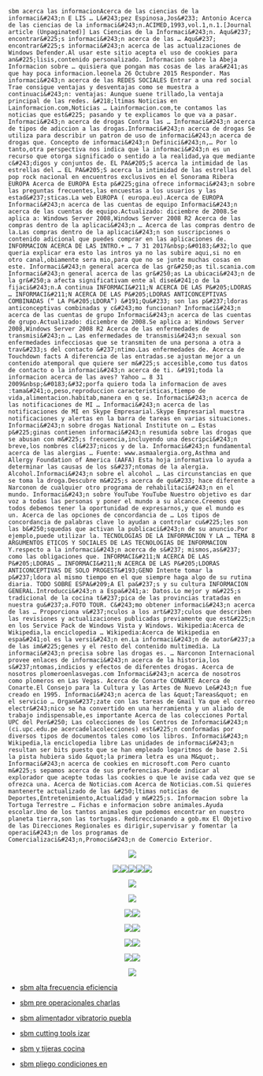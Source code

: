 
```
sbm acerca las informacionAcerca de las ciencias de la informaci&#243;n E LIS … L&#243;pez Espinosa,Jos&#233; Antonio Acerca de las ciencias de la informaci&#243;n.ACIMED,1993,vol.1,n.1.[Journal article (Unpaginated)] Las Ciencias de la Informaci&#243;n. Aqu&#237; encontrar&#225;s informaci&#243;n acerca de las … Aqu&#237; encontrar&#225;s informaci&#243;n acerca de las actualizaciones de Windows Defender.Al usar este sitio acepta el uso de cookies para an&#225;lisis,contenido personalizado. Informacion sobre la Abeja Informacion sobre … quisiera que pongan mas cosas de las ara&#241;as que hay poca informacion.leonela 26 Octubre 2015 Responder. Mas informaci&#243;n acerca de las REDES SOCIALES Entrar a una red social Trae consigue ventajas y desventajas como se muestra a continuaci&#243;n: ventajas: Aunque suene trillado,la ventaja principal de las redes. &#218;ltimas Noticias en Lainformacion.com,Noticias … Lainformacion.com,te contamos las noticias que est&#225; pasando y te explicamos lo que va a pasar. Informaci&#243;n acerca de drogas Contra las … Informaci&#243;n acerca de tipos de adiccion a las drogas.Informaci&#243;n acerca de drogas Se utiliza para describir un patron de uso de informaci&#243;n acerca de drogas que. Concepto de informaci&#243;n Definici&#243;n,… Por lo tanto,otra perspectiva nos indica que la informaci&#243;n es un recurso que otorga significado o sentido a la realidad,ya que mediante c&#243;digos y conjuntos de. EL PA&#205;S acerca la intimidad de las estrellas del … EL PA&#205;S acerca la intimidad de las estrellas del pop rock nacional en encuentros exclusivos en el Sonorama Ribera EUROPA Acerca de EUROPA Esta p&#225;gina ofrece informaci&#243;n sobre las preguntas frecuentes,las encuestas a los usuarios y las estad&#237;sticas.La web EUROPA ( europa.eu).Acerca de EUROPA Informaci&#243;n acerca de las cuentas de equipo Informaci&#243;n acerca de las cuentas de equipo.Actualizado: diciembre de 2008.Se aplica a: Windows Server 2008,Windows Server 2008 R2 Acerca de las compras dentro de la aplicaci&#243;n … Acerca de las compras dentro de la.Las compras dentro de la aplicaci&#243;n son suscripciones o contenido adicional que puedes comprar en las aplicaciones de. INFORMACION ACERCA DE LAS INTRO.+ … 7 31 2017&nbsp;&#0183;&#32;lo que queria explicar era esto las intros ya no las subire aqui,si no en otro canal,obiamente sera mio,para que no se junte muchas cosas en este. Informaci&#243;n general acerca de las gr&#250;as til.scania.com Informaci&#243;n general acerca de las gr&#250;as La ubicaci&#243;n de la gr&#250;a afecta significativam ente al dise&#241;o de la fijaci&#243;n.A continua INFORMACI&#211;N ACERCA DE LAS P&#205;LDORAS … INFORMACI&#211;N ACERCA DE LAS P&#205;LDORAS ANTICONCEPTIVAS COMBINADAS (“ LA P&#205;LDORA”) &#191;Qu&#233; son las p&#237;ldoras anticonceptivas combinadas y c&#243;mo funcionan? Informaci&#243;n acerca de las cuentas de grupo Informaci&#243;n acerca de las cuentas de grupo.Actualizado: diciembre de 2008.Se aplica a: Windows Server 2008,Windows Server 2008 R2 Acerca de las enfermedades de transmisi&#243;n … Las enfermedades de transmisi&#243;n sexual son enfermedades infecciosas que se transmiten de una persona a otra a trav&#233;s del contacto &#237;ntimo.Las enfermedades de. Acerca de Touchdown facts A diferencia de las entradas.se ajustan mejor a un contenido atemporal que quiere ser m&#225;s accesible,como tus datos de contacto o la informaci&#243;n acerca de ti. &#191;toda la informacion acerca de las aves? Yahoo … 8 31 2009&nbsp;&#0183;&#32;porfa quiero toda la informacion de aves :tama&#241;o,peso,reproduccion caracteristicas,tiempo de vida,alimentacion.habitab,manera en q se. Informaci&#243;n acerca de las notificaciones de MI … Informaci&#243;n acerca de las notificaciones de MI en Skype Empresarial.Skype Empresarial muestra notificaciones y alertas en la barra de tareas en varias situaciones. Informaci&#243;n sobre drogas National Institute on … Estas p&#225;ginas contienen informaci&#243;n resumida sobre las drogas que se abusan con m&#225;s frecuencia,incluyendo una descripci&#243;n breve,los nombres cl&#237;nicos y de la. Informaci&#243;n fundamental acerca de las alergias … Fuente: www.asmaalergia.org,Asthma and Allergy Foundation of America (AAFA) Esta hoja informativa lo ayuda a determinar las causas de los s&#237;ntomas de la alergia. Alcohol.Informaci&#243;n sobre el alcohol … Las circunstancias en que se toma la droga.Descubre m&#225;s acerca de qu&#233; hace diferente a Narconon de cualquier otro programa de rehabilitaci&#243;n en el mundo. Informaci&#243;n sobre YouTube YouTube Nuestro objetivo es dar voz a todas las personas y poner el mundo a su alcance.Creemos que todos debemos tener la oportunidad de expresarnos,y que el mundo es un. Acerca de las opciones de concordancia de … Los tipos de concordancia de palabras clave lo ayudan a controlar cu&#225;les son las b&#250;squedas que activan la publicaci&#243;n de su anuncio.Por ejemplo,puede utilizar la. TECNOLOGIAS DE LA INFORMACION Y LA … TEMA 8 ARGUMENTOS ETICOS Y SOCIALES DE LAS TECNOLOGIAS DE INFORMACION Y.respecto a la informaci&#243;n acerca de s&#237; mismos,as&#237; como las obligaciones que. INFORMACI&#211;N ACERCA DE LAS P&#205;LDORAS … INFORMACI&#211;N ACERCA DE LAS P&#205;LDORAS ANTICONCEPTIVAS DE SOLO PROGEST&#193;GENO Intente tomar la p&#237;ldora al mismo tiempo en el que siempre haga algo de su rutina diaria. TODO SOBRE ESPA&#209;A El pa&#237;s y su cultura INFORMACION GENERAL.Introducci&#243;n a Espa&#241;a: Datos.Lo mejor y m&#225;s tradicional de la cocina t&#237;pica de las provincias tratadas en nuestra gu&#237;a.FOTO TOUR. C&#243;mo obtener informaci&#243;n acerca de las … Proporciona v&#237;nculos a los art&#237;culos que describen las revisiones y actualizaciones publicadas previamente que est&#225;n en los Service Pack de Windows Vista y Windows. Wikipedia:Acerca de Wikipedia,la enciclopedia … Wikipedia:Acerca de Wikipedia en espa&#241;ol es la versi&#243;n en.La informaci&#243;n de autor&#237;a de las im&#225;genes y el resto del contenido multimedia. La informaci&#243;n precisa sobre las drogas es. … Narconon Internacional provee enlaces de informaci&#243;n acerca de la historia,los s&#237;ntomas,indicios y efectos de diferentes drogas. Acerca de nosotros plomeroenlasvegas.com Informaci&#243;n acerca de nosotros como plomeros en Las Vegas. Acerca de Conarte CONARTE Acerca de Conarte.El Consejo para la Cultura y las Artes de Nuevo Le&#243;n fue creado en 1995. Informaci&#243;n acerca de las &quot;Tareas&quot; en el servicio … Organ&#237;zate con las tareas de Gmail Ya que el correo electr&#243;nico se ha convertido en una herramienta y un aliado de trabajo indispensable,es importante Acerca de las colecciones Portal UPC del Per&#250; Las colecciones de los Centros de Informaci&#243;n (ci.upc.edu.pe acercadelacolecciones) est&#225;n conformadas por diversos tipos de documentos tales como los libros. Informaci&#243;n Wikipedia,la enciclopedia libre Las unidades de informaci&#243;n resultan ser bits puesto que se han empleado logaritmos de base 2.Si la pista hubiera sido &quot;la primera letra es una M&quot;. Informaci&#243;n acerca de cookies en microsoft.com Pero cuanto m&#225;s sepamos acerca de sus preferencias.Puede indicar al explorador que acepte todas las cookies o que le avise cada vez que se ofrezca una. Acerca de Noticias.com Acerca de Noticias.com.Si quieres mantenerte actualizado de las &#250;ltimas noticias de Deportes,Entretenimiento,Actualidad y m&#225;s. Informacion sobre la Tortuga Terrestre … Fichas e informacion sobre animales.Ayuda escolar.Uno de los tantos animales que podemos encontrar en nuestro planeta tierra,son las tortugas. Redireccionando a gob.mx El Objetivo de las Direcciones Regionales es dirigir,supervisar y fomentar la operaci&#243;n de los programas de Comercializaci&#243;n,Promoci&#243;n de Comercio Exterior. 
```

<div align="center">

<a href="https://es-crusher.shibang-china.com/github&k=sbm+acerca+las+informacion"><img src="https://static.shibang-china.com/es/crusher/logo.jpg"></a>

<a href="https://es-crusher.shibang-china.com/github&k=sbm+acerca+las+informacion"><img src="https://static.shibang-china.com/es/crusher/index.jpg"></a><a href="https://es-crusher.shibang-china.com/material.htmlgithub&k=sbm+acerca+las+informacion"><img src="https://static.shibang-china.com/es/crusher/material.jpg"></a><a href="https://es-crusher.shibang-china.com/application.htmlgithub&k=sbm+acerca+las+informacion"><img src="https://static.shibang-china.com/es/crusher/application.jpg"></a><a href="https://es-crusher.shibang-china.com/aboutus.htmlgithub&k=sbm+acerca+las+informacion"><img src="https://static.shibang-china.com/es/crusher/aboutus.jpg"></a><a href="https://es-crusher.shibang-china.com/contact.htmlgithub&k=sbm+acerca+las+informacion"><img src="https://static.shibang-china.com/es/crusher/contact.jpg"></a>

<a href="https://es-crusher.shibang-china.com/github&k=sbm+acerca+las+informacion"><img src="https://static.shibang-china.com/es/crusher/banner.jpg"></a>

<a href="https://swt.shibang-china.com/github&k=sbm+acerca+las+informacion"><img src="https://static.shibang-china.com/es/crusher/text.jpg"></a>

<a href="https://swt.shibang-china.com/github&k=sbm+acerca+las+informacion"><img src="https://static.shibang-china.com/es/crusher/chat.jpg"></a><a href="https://es-crusher.shibang-china.com/contact.htmlgithub&k=sbm+acerca+las+informacion"><img src="https://static.shibang-china.com/es/crusher/message.jpg"></a>

<a href="https://es-crusher.shibang-china.com/products/pe.htmlgithub&k=sbm+acerca+las+informacion"><img src="https://static.shibang-china.com/es/crusher/pe.jpg"></a><a href="https://es-crusher.shibang-china.com/products/pf.htmlgithub&k=sbm+acerca+las+informacion"><img src="https://static.shibang-china.com/es/crusher/pf.jpg"></a>

<a href="https://es-crusher.shibang-china.com/products/hpt.htmlgithub&k=sbm+acerca+las+informacion"><img src="https://static.shibang-china.com/es/crusher/hpt.jpg"></a><a href="https://es-crusher.shibang-china.com/products/vsi.htmlgithub&k=sbm+acerca+las+informacion"><img src="https://static.shibang-china.com/es/crusher/vsi.jpg"></a>

<a href="https://es-crusher.shibang-china.com/products/klv.htmlgithub&k=sbm+acerca+las+informacion"><img src="https://static.shibang-china.com/es/crusher/klv.jpg"></a><a href="https://es-crusher.shibang-china.com/products/portable.htmlgithub&k=sbm+acerca+las+informacion"><img src="https://static.shibang-china.com/es/crusher/portable.jpg"></a>

<a href="https://swt.shibang-china.com/github&k=sbm+acerca+las+informacion"><img src="https://static.shibang-china.com/es/crusher/case.jpg"></a>

</div>


* [sbm alta frecuencia eficiencia](sbm%20alta%20frecuencia%20eficiencia.md)

* [sbm pre operacionales charlas](sbm%20pre%20operacionales%20charlas.md)

* [sbm alimentador vibratorio puebla](sbm%20alimentador%20vibratorio%20puebla.md)

* [sbm cutting tools izar](sbm%20cutting%20tools%20izar.md)

* [sbm y tijeras cocina](sbm%20y%20tijeras%20cocina.md)

* [sbm pliego condiciones en](sbm%20pliego%20condiciones%20en.md)